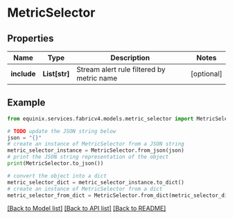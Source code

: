 # MetricSelector


## Properties

Name | Type | Description | Notes
------------ | ------------- | ------------- | -------------
**include** | **List[str]** | Stream alert rule filtered by metric name | [optional] 

## Example

```python
from equinix.services.fabricv4.models.metric_selector import MetricSelector

# TODO update the JSON string below
json = "{}"
# create an instance of MetricSelector from a JSON string
metric_selector_instance = MetricSelector.from_json(json)
# print the JSON string representation of the object
print(MetricSelector.to_json())

# convert the object into a dict
metric_selector_dict = metric_selector_instance.to_dict()
# create an instance of MetricSelector from a dict
metric_selector_from_dict = MetricSelector.from_dict(metric_selector_dict)
```
[[Back to Model list]](../README.md#documentation-for-models) [[Back to API list]](../README.md#documentation-for-api-endpoints) [[Back to README]](../README.md)


